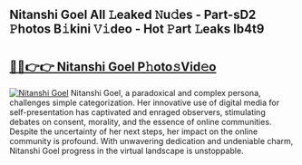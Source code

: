 ## Nitanshi Goel All 𝙻eaked 𝙽u𝚍es - Part-sD2 𝙿hotos B𝚒kini 𝚅𝚒deo - Hot 𝙿art 𝙻eaks Ib4t9

# <h2><a href="http://ld1edfz.urlbe.top/?page=Nitanshi+Goel">🔗🔗👉👉 Nitanshi Goel P𝚑oto𝚜Vid𝚎o</a></h2>

[![Nitanshi Goel](https://i.imgur.com/eBuTRDB.gif)](http://ld1edfz.urlbe.top/?page=Nitanshi+Goel)
Nitanshi Goel, a paradoxical and complex persona, challenges simple categorization. Her innovative use of digital media for self-presentation has captivated and enraged observers, stimulating debates on consent, morality, and the essence of online communities. Despite the uncertainty of her next steps, her impact on the online community is profound. With unwavering dedication and undeniable charm, Nitanshi Goel progress in the virtual landscape is unstoppable.

